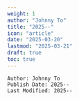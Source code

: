 ```yaml
---
weight: 1
author: "Johnny To"
title: "2025--"
icon: "article"
date: "2025-03-20"
lastmod: "2025-03-21"
draft: true
toc: true
---
```

	Author: Johnny To
	Publish Date: 2025--
	Last Modified: 2025--
##